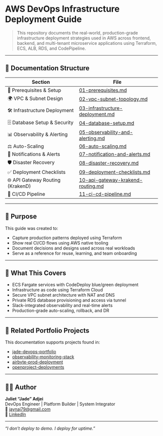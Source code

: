 # AWS DevOps Infrastructure Deployment Guide

> This repository documents the real-world, production-grade infrastructure deployment strategies used in AWS across frontend, backend, and multi-tenant microservice applications using Terraform, ECS, ALB, RDS, and CodePipeline.

---

## 📁 Documentation Structure

| Section                          | File                                                                     |
| -------------------------------- | ------------------------------------------------------------------------ |
| 🔑 Prerequisites & Setup         | [01-prerequisites.md](./01-prerequisites.md)                             |
| 🌍 VPC & Subnet Design           | [02-vpc-subnet-topology.md](./02-vpc-subnet-topology.md)                 |
| 🛠 Infrastructure Deployment      | [03-infrastructure-deployment.md](./03-infrastructure-deployment.md)     |
| 🗄 Database Setup & Security      | [04-database-setup.md](./04-database-setup.md)                           |
| 📊 Observability & Alerting      | [05-observability-and-alerting.md](./05-observability-and-alerting.md)   |
| ⚖ Auto-Scaling                   | [06-auto-scaling.md](./06-auto-scaling.md)                               |
| 🔔 Notifications & Alerts        | [07-notification-and-alerts.md](./07-notification-and-alerts.md)         |
| 🛡 Disaster Recovery              | [08-disaster-recovery.md](./08-disaster-recovery.md)                     |
| ✅ Deployment Checklists         | [09-deployment-checklists.md](./09-deployment-checklists.md)             |
| 🌐 API Gateway Routing (KrakenD) | [10-api-gateway-krakend-routing.md](./10-api-gateway-krakend-routing.md) |
| 🚀 CI/CD Pipeline                | [11-ci-cd-pipeline.md](./11-ci-cd-pipeline.md)                           |

---

## 🧠 Purpose

This guide was created to:

- Capture production patterns deployed using Terraform
- Show real CI/CD flows using AWS native tooling
- Document decisions and designs used across real workloads
- Serve as a reference for reuse, learning, and team onboarding

---

## 🚀 What This Covers

- ECS Fargate services with CodeDeploy blue/green deployment
- Infrastructure as code using Terraform Cloud
- Secure VPC subnet architecture with NAT and DNS
- Private RDS database provisioning and access via tunnel
- Slack-integrated observability and real-time alerts
- Production-grade auto-scaling, rollback, and DR

---

## 🔗 Related Portfolio Projects

This documentation supports projects found in:

- [jade-devops-portfolio](https://github.com/Jadebat79/jade-devops-portfolio)
- [observability-monitoring-stack](https://github.com/Jadebat79/observability-monitoring-stack)
- [airbyte-prod-deployment](https://github.com/Jadebat79/airbyte-prod-deployment)
- [openproject-deployments](https://github.com/Jadebat79/openproject-deployments)

---

## ✍🏾 Author

**Juliet “Jade” Adjei**  
DevOps Engineer | Platform Builder | System Integrator  
📧 [jaynaj79@gmail.com](mailto:jaynaj79@gmail.com)  
🔗 [LinkedIn](https://linkedin.com/in/juliet-adjei-559048b3)

---

_“I don’t deploy to demo. I deploy for uptime.”_
